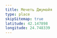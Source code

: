 ```yaml
---
title: Мечеть Джумайя
type: place
skipSitemap: true
latitude: 42.147898
longitude: 24.748339
---
```

